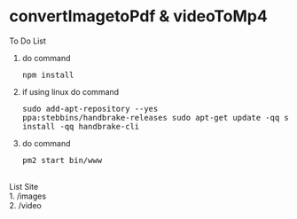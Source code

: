 # convertImagetoPdf & videoToMp4
To Do List
<br/>
1. do command <pre>npm install</pre>
2. if using linux do command <pre>sudo add-apt-repository --yes ppa:stebbins/handbrake-releases
sudo apt-get update -qq
sudo apt-get install -qq handbrake-cli</pre>
3. do command <pre>pm2 start bin/www</pre>
<br/>
List Site
<br/>
1. /images <br/>
2. /video
